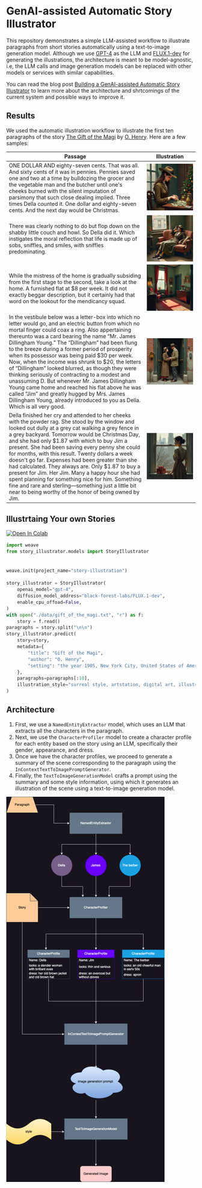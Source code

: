 # GenAI-assisted Automatic Story Illustrator

This repository demonstrates a simple LLM-assisted workflow to illustrate paragraphs from short stories automatically using a text-to-image generation model. Although we use [GPT-4](https://platform.openai.com/docs/models/gpt-4-turbo-and-gpt-4) as the LLM and [FLUX.1-dev](https://huggingface.co/black-forest-labs/FLUX.1-dev) for generating the illustrations, the architecture is meant to be model-agnostic, i.e, the LLM calls and image generation models can be replaced with other models or services with similar capabilities.

You can read the blog post [Building a GenAI-assisted Automatic Story Illustrator](https://wandb.ai/geekyrakshit/story-illustration/reports/Building-a-GenAI-assisted-Automatic-Story-Illustrator--Vmlldzo5MTYxNTkw) to learn more about the architecture and shrtcomings of the current system and possible ways to improve it.

## Results

We used the automatic illustration workflow to illustrate the first ten paragraphs of the story [The Gift of the Magi](https://americanenglish.state.gov/files/ae/resource_files/1-the_gift_of_the_magi_0.pdf) by [O. Henry](https://en.wikipedia.org/wiki/O._Henry). Here are a few samples:

| Passage | Illustration |
|---|---|
|ONE DOLLAR AND eighty-seven cents. That was all. And sixty cents of it was in pennies. Pennies saved one and two at a time by bulldozing the grocer and the vegetable man and the butcher until one's cheeks burned with the silent imputation of parsimony that such close dealing implied. Three times Della counted it. One dollar and eighty-seven cents. And the next day would be Christmas.|![](./assets/1.png)|
|There was clearly nothing to do but flop down on the shabby little couch and howl. So Della did it. Which instigates the moral reflection that life is made up of sobs, sniffles, and smiles, with sniffles predominating.|![](./assets/2.png)|
|While the mistress of the home is gradually subsiding from the first stage to the second, take a look at the home. A furnished flat at $8 per week. It did not exactly beggar description, but it certainly had that word on the lookout for the mendicancy squad.|![](./assets/3.png)|
|In the vestibule below was a letter-box into which no letter would go, and an electric button from which no mortal finger could coax a ring. Also appertaining thereunto was a card bearing the name “Mr. James Dillingham Young.” The “Dillingham” had been flung to the breeze during a former period of prosperity when its possessor was being paid $30 per week. Now, when the income was shrunk to $20, the letters of “Dillingham” looked blurred, as though they were thinking seriously of contracting to a modest and unassuming D. But whenever Mr. James Dillingham Young came home and reached his flat above he was called “Jim” and greatly hugged by Mrs. James Dillingham Young, already introduced to you as Della. Which is all very good.|![](./assets/4.png)|
|Della finished her cry and attended to her cheeks with the powder rag. She stood by the window and looked out dully at a grey cat walking a grey fence in a grey backyard. Tomorrow would be Christmas Day, and she had only $1.87 with which to buy Jim a present. She had been saving every penny she could for months, with this result. Twenty dollars a week doesn't go far. Expenses had been greater than she had calculated. They always are. Only $1.87 to buy a present for Jim. Her Jim. Many a happy hour she had spent planning for something nice for him. Something fine and rare and sterling—something just a little bit near to being worthy of the honor of being owned by Jim.|![](./assets/5.png)|

## Illustrtaing Your own Stories

[![Open In Colab](https://colab.research.google.com/assets/colab-badge.svg)](https://colab.research.google.com/github/wandb/diffusion-story-illustration/blob/main/illustrate.ipynb)

```python
import weave
from story_illustrator.models import StoryIllustrator


weave.init(project_name="story-illustration")

story_illustrator = StoryIllustrator(
    openai_model="gpt-4",
    diffusion_model_address="black-forest-labs/FLUX.1-dev",
    enable_cpu_offoad=False,
)
with open("./data/gift_of_the_magi.txt", "r") as f:
    story = f.read()
paragraphs = story.split("\n\n")
story_illustrator.predict(
    story=story,
    metadata={
        "title": "Gift of the Magi",
        "author": "O. Henry",
        "setting": "the year 1905, New York City, United States of America",
    },
    paragraphs=paragraphs[:10],
    illustration_style="surreal style, artstation, digital art, illustration",
)
```

## Architecture

1. First, we use a `NamedEntityExtractor` model, which uses an LLM that extracts all the characters in the paragraph.
2. Next, we use the `CharacterProfiler` model to create a character profile for each entity based on the story using an LLM, specifically their gender, appearance, and dress.
3. Once we have the character profiles, we proceed to generate a summary of the scene corresponding to the paragraph using the `InContextTextToImagePromptGenerator`.
4. Finally, the `TextToImageGenerationModel` crafts a prompt using the summary and some style information, using which it generates an illustration of the scene using a text-to-image generation model.

![](./assets/story_illustrator.png)